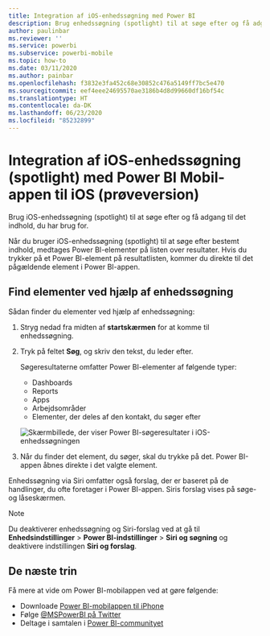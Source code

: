 ```yaml
---
title: Integration af iOS-enhedssøgning med Power BI
description: Brug enhedssøgning (spotlight) til at søge efter og få adgang til det indhold, du har brug for
author: paulinbar
ms.reviewer: ''
ms.service: powerbi
ms.subservice: powerbi-mobile
ms.topic: how-to
ms.date: 03/11/2020
ms.author: painbar
ms.openlocfilehash: f3832e3fa452c68e30852c476a5149ff7bc5e470
ms.sourcegitcommit: eef4eee24695570ae3186b4d8d99660df16bf54c
ms.translationtype: HT
ms.contentlocale: da-DK
ms.lasthandoff: 06/23/2020
ms.locfileid: "85232899"
---
```

# <a name="ios-device-search-spotlight-integration-with-power-bi-mobile-ios-app-preview"></a>Integration af iOS-enhedssøgning (spotlight) med Power BI Mobil-appen til iOS (prøveversion)
Brug iOS-enhedssøgning (spotlight) til at søge efter og få adgang til det indhold, du har brug for.

Når du bruger iOS-enhedssøgning (spotlight) til at søge efter bestemt indhold, medtages Power BI-elementer på listen over resultater. Hvis du trykker på et Power BI-element på resultatlisten, kommer du direkte til det pågældende element i Power BI-appen.

## <a name="find-items-using-device-search"></a>Find elementer ved hjælp af enhedssøgning

Sådan finder du elementer ved hjælp af enhedssøgning:

1. Stryg nedad fra midten af **startskærmen** for at komme til enhedssøgning.

2. Tryk på feltet **Søg**, og skriv den tekst, du leder efter.
 
   Søgeresultaterne omfatter Power BI-elementer af følgende typer:

    * Dashboards
    * Reports
    * Apps
    * Arbejdsområder
    * Elementer, der deles af den kontakt, du søger efter

    ![Skærmbillede, der viser Power BI-søgeresultater i iOS-enhedssøgningen](./media/mobile-apps-ios-siri-search/power-bi-spotlight-search.png)

 3. Når du finder det element, du søger, skal du trykke på det. Power BI-appen åbnes direkte i det valgte element. 

Enhedssøgning via Siri omfatter også forslag, der er baseret på de handlinger, du ofte foretager i Power BI-appen. Siris forslag vises på søge- og låseskærmen.

>[!NOTE]
>
>Du deaktiverer enhedssøgning og Siri-forslag ved at gå til **Enhedsindstillinger** > **Power BI-indstillinger** > **Siri og søgning** og deaktivere indstillingen **Siri og forslag**.
>

## <a name="next-steps"></a>De næste trin
Få mere at vide om Power BI-mobilappen ved at gøre følgende: 

* Downloade [Power BI-mobilappen til iPhone](https://go.microsoft.com/fwlink/?LinkId=522062)
* Følge [@MSPowerBI på Twitter](https://twitter.com/MSPowerBI)
* Deltage i samtalen i [Power BI-communityet](https://community.powerbi.com/)


